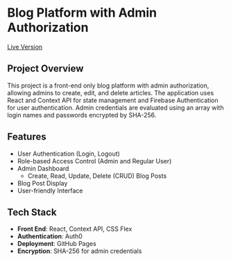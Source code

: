 # Blog Platform with Admin Authorization

[Live Version](https://dmytrokorobko.github.io/Blog-Platform/)

## Project Overview

This project is a front-end only blog platform with admin authorization, allowing admins to create, edit, and delete articles. The application uses React and Context API for state management and Firebase Authentication for user authentication. Admin credentials are evaluated using an array with login names and passwords encrypted by SHA-256.

## Features

- User Authentication (Login, Logout)
- Role-based Access Control (Admin and Regular User)
- Admin Dashboard
  - Create, Read, Update, Delete (CRUD) Blog Posts
- Blog Post Display
- User-friendly Interface

## Tech Stack

- **Front End**: React, Context API, CSS Flex
- **Authentication**: Auth0
- **Deployment**: GitHub Pages
- **Encryption**: SHA-256 for admin credentials